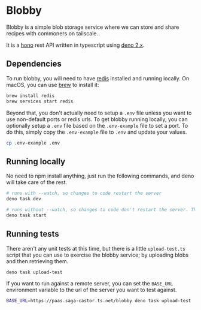 # Blobby

Blobby is a simple blob storage service where we can store and share recipes with commoners on tailscale.

It is a [hono](https://hono.dev/) rest API written in typescript using [deno 2.x](https://deno.com/).

## Dependencies

To run blobby, you will need to have [redis](https://redis.io/) installed and running locally. On macOS, you can use [brew](https://brew.sh/) to install it:

```bash
brew install redis
brew services start redis
```

Beyond that, you don't actually need to setup a `.env` file unless you want to use non-default ports or redis urls. To get blobby running locally, you can optionally setup a `.env` file based on the `.env-example` file to set a port. To do this, simply copy the `.env-example` file to `.env` and update your values.

```bash
cp .env-example .env
```

## Running locally

No need to npm install anything, just run the following commands, and deno will take care of the rest.

```bash
# runs with --watch, so changes to code restart the server
deno task dev
```

```bash
# runs without --watch, so changes to code don't restart the server. This is more suitable for running in production.
deno task start
```

## Running tests

There aren't any unit tests at this time, but there is a little `upload-test.ts` script that you can use to exercise the blobby service; by uploading blobs and then retrieving them.

```bash
deno task upload-test
```

If you want to run against a remote server, you can set the `BASE_URL` environment variable to the url of the server you want to test against.

```bash
BASE_URL=https://paas.saga-castor.ts.net/blobby deno task upload-test
```
